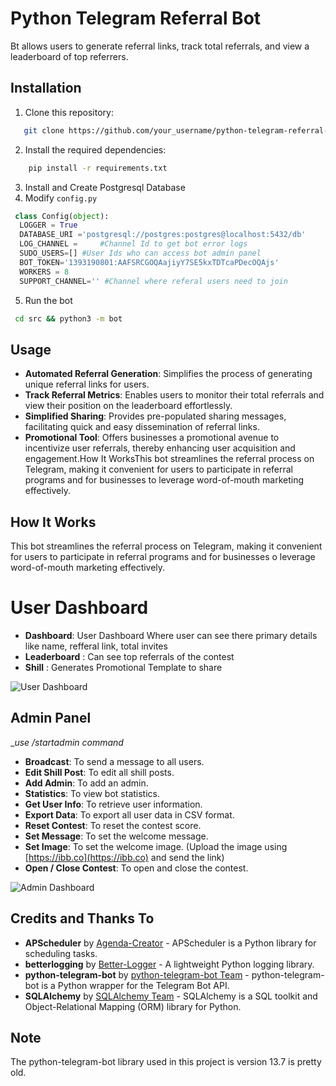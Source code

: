 # Python Telegram Referral Bot

Bt allows users to generate referral links, track total referrals, and view a leaderboard of top referrers.

## Installation

1. Clone this repository:
```bash
   git clone https://github.com/your_username/python-telegram-referral-bot.git
   ```
2. Install the required dependencies:
  ```bash
      pip install -r requirements.txt
  ```
3. Install and Create Postgresql Database
4. Modify `config.py`
  ```python
   class Config(object):
    LOGGER = True
    DATABASE_URI ='postgresql://postgres:postgres@localhost:5432/db'
    LOG_CHANNEL =     #Channel Id to get bot error logs
    SUDO_USERS=[] #User Ids who can access bot admin panel
    BOT_TOKEN='1393190801:AAFSRCGOQAajiyY7SE5kxTDTcaPDecOQAjs'
    WORKERS = 8
    SUPPORT_CHANNEL='' #Channel where referal users need to join 
   ```
5. Run the bot
  ```bash
   cd src && python3 -m bot
  ```
   
## Usage

- **Automated Referral Generation**: Simplifies the process of generating unique referral links for users.
- **Track Referral Metrics**: Enables users to monitor their total referrals and view their position on the leaderboard effortlessly.
- **Simplified Sharing**: Provides pre-populated sharing messages, facilitating quick and easy dissemination of referral links.
- **Promotional Tool**: Offers businesses a promotional avenue to incentivize user referrals, thereby enhancing user acquisition and   engagement.How It WorksThis bot streamlines the referral process on Telegram, making it convenient for users to participate in referral programs and for businesses to leverage word-of-mouth marketing effectively.

## How It Works

This bot streamlines the referral process on Telegram, making it convenient for users to participate in referral programs and for businesses o leverage word-of-mouth marketing effectively.

# User Dashboard 

- **Dashboard**: User Dashboard Where user can see there primary details like name, refferal link, total invites
- **Leaderboard** : Can see top referrals of the contest
- **Shill** : Generates Promotional Template to share

![User Dashboard](https://i.ibb.co/CBRBPgv/IMG-20240512-WA0000.jpg)

## Admin Panel 
__use /startadmin command_

- **Broadcast**: To send a message to all users.
- **Edit Shill Post**: To edit all shill posts.
- **Add Admin**: To add an admin.
- **Statistics**: To view bot statistics.
- **Get User Info**: To retrieve user information.
- **Export Data**: To export all user data in CSV format.
- **Reset Contest**: To reset the contest score.
- **Set Message**: To set the welcome message.
- **Set Image**: To set the welcome image. (Upload the image using [https://ibb.co](https://ibb.co) and send the link)
- **Open / Close Contest**: To open and close the contest.

![Admin Dashboard](https://i.ibb.co/1QR380T/IMG-20240512-030717-967.jpg)

## Credits and Thanks To

- **APScheduler** by [Agenda-Creator](https://github.com/agenda-creator) - APScheduler is a Python library for scheduling tasks.
- **betterlogging** by [Better-Logger](https://github.com/better-logger) - A lightweight Python logging library.
- **python-telegram-bot** by [python-telegram-bot Team](https://github.com/python-telegram-bot/python-telegram-bot) - python-telegram-bot is a Python wrapper for the Telegram Bot API.
- **SQLAlchemy** by [SQLAlchemy Team](https://github.com/sqlalchemy/sqlalchemy) - SQLAlchemy is a SQL toolkit and Object-Relational Mapping (ORM) library for Python.

## Note

The python-telegram-bot library used in this project is version 13.7 is pretty old.
